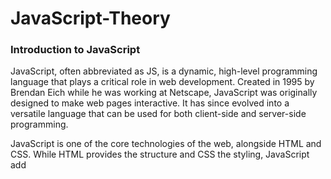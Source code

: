 # JavaScript-Theory



### Introduction to JavaScript

JavaScript, often abbreviated as JS, is a dynamic, high-level programming language that plays a critical role in web development. Created in 1995 by Brendan Eich while he was working at Netscape, JavaScript was originally designed to make web pages interactive. It has since evolved into a versatile language that can be used for both client-side and server-side programming.

JavaScript is one of the core technologies of the web, alongside HTML and CSS. While HTML provides the structure and CSS the styling, JavaScript add